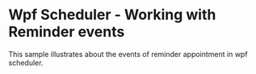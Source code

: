 # Wpf Scheduler - Working with Reminder events
This sample illustrates about the events of reminder appointment in wpf scheduler.
